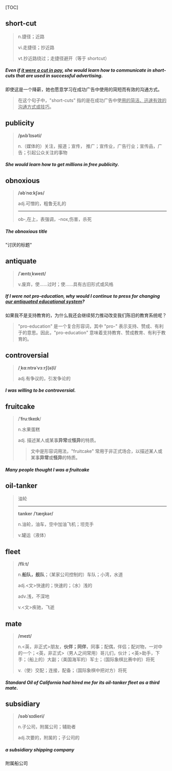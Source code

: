 [TOC]

## short-cut

> n.捷径；近路
>
> vi.走捷径；抄近路
>
> vt.抄近路绕过；走捷径避开（等于 shortcut）

##### Even if <u>it were a cut in pay</u>, she would learn how to communicate in **short-cuts** that are used in successful advertising.

即使这是一个降薪，她也愿意学习在成功广告中使用的简短而有效的沟通方式。

> 在这个句子中，"short-cuts" 指的是在成功广告中使<u>用的简洁、迅速有效的沟通方式或技巧</u>。
>

## publicity

> **/pʌbˈlɪsəti/**
>
> n.（媒体的）关注，报道；宣传， 推广；宣传业，广告行业；宣传品，广告；引起公众关注的事物

##### She would learn how to get millions in free **publicity**.

## obnoxious

> **/əbˈnɑːkʃəs/**
>
> adj.可憎的，粗鲁无礼的
>
> ---
>
> ob-,在上，表强调，-nox,伤害，杀死

##### The **obnoxious** title

 "讨厌的标题" 

## antiquate

> **/ˈæntɪˌkweɪt/**
>
> v.废弃，使……过时；使……具有古旧形式或风格

##### If I were not pro-education, why would I continue to press for changing <u>our **antiquated** educational system</u>?

如果我不是支持教育的，为什么我还会继续努力推动改变我们陈旧的教育系统呢？

> "pro-education" 是一个复合形容词，其中 "pro-" 表示支持、赞成、有利于的意思。因此，"pro-education" 意味着支持教育、赞成教育、有利于教育的。

## controversial

> **/ˌkɑːntrəˈvɜːrʃ(ə)l/**
>
> adj.有争议的，引发争论的

##### I was willing to be **controversial**.

## fruitcake

> /**ˈfruːtkeɪk**/
>
> n.水果蛋糕
>
> adj. 描述某人或某事**异常**或**怪异**的特质。
>
> > 文中是形容词用法，"fruitcake" 常用于非正式场合，以描述某人或某事**异常**或**怪异**的特质。

##### Many people thought I was a **fruitcake**

## oil-tanker

> 油轮
>
> ---
>
> **tanker** 	**/ˈtæŋkər/**
>
> n.油轮，油车，空中加油飞机；坦克手
>
> v.罐运（液体）

## fleet

> **/fliːt/**
>
> n.**船队，舰队**；（某家公司控制的）车队；小湾，水道
>
> adj.<文>快速的；快速的；（水）浅的
>
> adv.浅，不深地
>
> v.<文>疾驰，飞逝

## mate

> **/meɪt/**
>
> n.<英，非正式>朋友，**伙伴；同伴**，同事；配偶，伴侣；配对物，一对中的一个；<英，非正式>（男人之间常用）哥儿们，伙计；<英>助手，下手；（船上的）大副；（美国海军的）军士；（国际象棋比赛中的）将死
>
> v.（使）交配；连接，配备；（国际象棋中把对方）将死

##### Standard Oil of California had hired me for its **oil-tanker fleet** as a third **mate**.

## subsidiary

> **/səbˈsɪdieri/**
>
> n.子公司，附属公司；辅助者
>
> adj.次要的，附属的；子公司的

##### a **subsidiary** shipping company

附属船公司